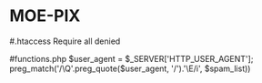 # MOE-PIX

#.htaccess
<Files wp-comments-post.php>
Require all denied
</Files>

#functions.php
$user_agent = $_SERVER['HTTP_USER_AGENT'];
preg_match('/\Q'.preg_quote($user_agent, '/').'\E/i', $spam_list))